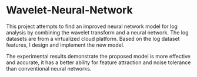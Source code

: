 # Wavelet-Neural-Network
This project attempts to find an improved neural network model for log analysis by combining the wavelet transform and a neural network.
The log datasets are from a virtualized cloud platform. Based on the log dataset features, I design and implement the new model. 








The experimental results demonstrate the proposed model is more effective and accurate, it has a better ability for feature attraction and noise tolerance than conventional neural networks.

